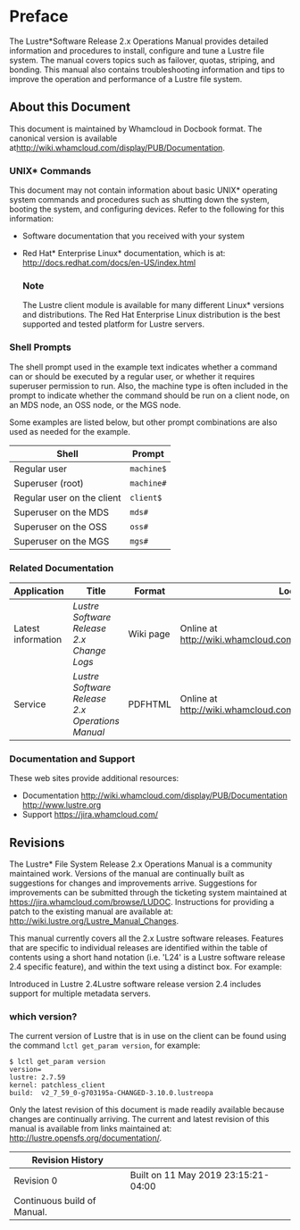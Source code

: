 # Preface

The Lustre*Software Release 2.x Operations Manual provides detailed information and procedures to install, configure and tune a Lustre file system. The manual covers topics such as failover, quotas, striping, and bonding. This manual also contains troubleshooting information and tips to improve the operation and performance of a Lustre file system.



## About this Document

This document is maintained by Whamcloud in Docbook format. The canonical version is available at<http://wiki.whamcloud.com/display/PUB/Documentation>.



### UNIX* Commands

This document may not contain information about basic UNIX* operating system commands and procedures such as shutting down the system, booting the system, and configuring devices. Refer to the following for this information:

- Software documentation that you received with your system

- Red Hat* Enterprise Linux* documentation, which is at: <http://docs.redhat.com/docs/en-US/index.html>

  ### Note

  The Lustre client module is available for many different Linux* versions and distributions. The Red Hat Enterprise Linux distribution is the best supported and tested platform for Lustre servers.



### Shell Prompts

The shell prompt used in the example text indicates whether a command can or should be executed by a regular user, or whether it requires superuser permission to run. Also, the machine type is often included in the prompt to indicate whether the command should be run on a client node, on an MDS node, an OSS node, or the MGS node.

Some examples are listed below, but other prompt combinations are also used as needed for the example.

| **Shell**                  | **Prompt** |
| -------------------------- | ---------- |
| Regular user               | `machine$` |
| Superuser (root)           | `machine#` |
| Regular user on the client | `client$`  |
| Superuser on the MDS       | `mds#`     |
| Superuser on the OSS       | `oss#`     |
| Superuser on the MGS       | `mgs#`     |





### Related Documentation

| **Application**    | **Title**                                       | **Format** | **Location**                                                 |
| ------------------ | ----------------------------------------------- | ---------- | ------------------------------------------------------------ |
| Latest information | *Lustre Software Release 2.x Change Logs*       | Wiki page  | Online at <http://wiki.whamcloud.com/display/PUB/Documentation> |
| Service            | *Lustre Software Release 2.x Operations Manual* | PDFHTML    | Online at <http://wiki.whamcloud.com/display/PUB/Documentation> |

 

### Documentation and Support

These web sites provide additional resources:

- Documentation <http://wiki.whamcloud.com/display/PUB/Documentation> <http://www.lustre.org>
- Support <https://jira.whamcloud.com/>



## Revisions

The Lustre* File System Release 2.x Operations Manual is a community maintained work. Versions of the manual are continually built as suggestions for changes and improvements arrive. Suggestions for improvements can be submitted through the ticketing system maintained at <https://jira.whamcloud.com/browse/LUDOC>. Instructions for providing a patch to the existing manual are available at: <http://wiki.lustre.org/Lustre_Manual_Changes>.

This manual currently covers all the 2.x Lustre software releases. Features that are specific to individual releases are identified within the table of contents using a short hand notation (i.e. 'L24' is a Lustre software release 2.4 specific feature), and within the text using a distinct box. For example:

Introduced in Lustre 2.4Lustre software release version 2.4 includes support for multiple metadata servers.

### which version?

The current version of Lustre that is in use on the client can be found using the command `lctl get_param version`, for example:

```
$ lctl get_param version
version=
lustre: 2.7.59
kernel: patchless_client
build:  v2_7_59_0-g703195a-CHANGED-3.10.0.lustreopa
```

Only the latest revision of this document is made readily available because changes are continually arriving. The current and latest revision of this manual is available from links maintained at: <http://lustre.opensfs.org/documentation/>.

| **Revision History**        |                                     |      |
| --------------------------- | ----------------------------------- | ---- |
| Revision 0                  | Built on 11 May 2019 23:15:21-04:00 |      |
| Continuous build of Manual. |                                     |      |